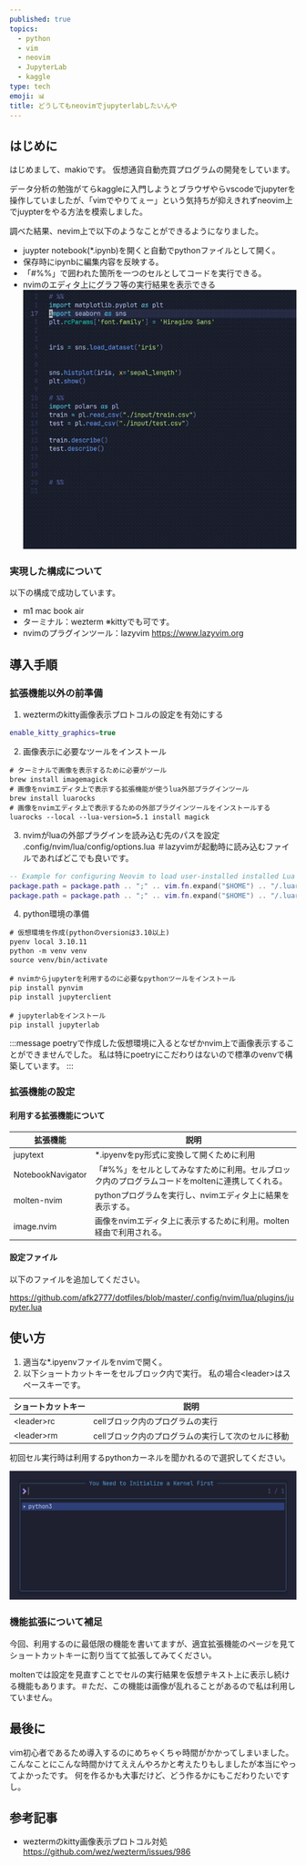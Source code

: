 ```yaml
---
published: true
topics:
  - python
  - vim
  - neovim
  - JupyterLab
  - kaggle
type: tech
emoji: 📊
title: どうしてもneovimでjupyterlabしたいんや
---
```

## はじめに
はじめまして、makioです。
仮想通貨自動売買プログラムの開発をしています。

データ分析の勉強がてらkaggleに入門しようとブラウザやらvscodeでjupyterを操作していましたが、「vimでやりてぇー」という気持ちが抑えきれずneovim上でjuypterをやる方法を模索しました。

調べた結果、nevim上で以下のようなことができるようになりました。
- juypter notebook(\*\.ipynb)を開くと自動でpythonファイルとして開く。
- 保存時にipynbに編集内容を反映する。
- 「\#\%\%」で囲われた箇所を一つのセルとしてコードを実行できる。
- nvimのエディタ上にグラフ等の実行結果を表示できる
![利用時の様子](/images/nvim-jupyter/nvim-jupyter.gif)

### 実現した構成について
以下の構成で成功しています。
- m1 mac book air
- ターミナル：wezterm
	※kittyでも可です。
- nvimのプラグインツール：lazyvim
	https://www.lazyvim.org

## 導入手順
### 拡張機能以外の前準備
 1. weztermのkitty画像表示プロトコルの設定を有効にする
```lua
enable_kitty_graphics=true
```

2. 画像表示に必要なツールをインストール
```shell
# ターミナルで画像を表示するために必要がツール
brew install imagemagick
# 画像をnvimエディタ上で表示する拡張機能が使うlua外部プラグインツール
brew install luarocks
# 画像をnvimエディタ上で表示するための外部プラグインツールをインストールする
luarocks --local --lua-version=5.1 install magick
```

3. nvimがluaの外部プラグインを読み込む先のパスを設定
.config/nvim/lua/config/options.lua
＃lazyvimが起動時に読み込むファイルであればどこでも良いです。
```lua
-- Example for configuring Neovim to load user-installed installed Lua rocks:
package.path = package.path .. ";" .. vim.fn.expand("$HOME") .. "/.luarocks/share/lua/5.1/?/init.lua;"
package.path = package.path .. ";" .. vim.fn.expand("$HOME") .. "/.luarocks/share/lua/5.1/?.lua;"
```

4. python環境の準備
```shell
# 仮想環境を作成(pythonのversionは3.10以上)
pyenv local 3.10.11
python -m venv venv
source venv/bin/activate

# nvimからjupyterを利用するのに必要なpythonツールをインストール
pip install pynvim
pip install jupyterclient

# jupyterlabをインストール
pip install jupyterlab
```

:::message
poetryで作成した仮想環境に入るとなぜかnvim上で画像表示することができませんでした。
私は特にpoetryにこだわりはないので標準のvenvで構築しています。
:::

### 拡張機能の設定
#### 利用する拡張機能について
| 拡張機能 | 説明 |
| ---- | ---- |
| jupytext | \*\.ipyenvをpy形式に変換して開くために利用 |
| NotebookNavigator | 「\#\%\%」をセルとしてみなすために利用。セルブロック内のプログラムコードをmoltenに連携してくれる。 |
| molten-nvim | pythonプログラムを実行し、nvimエディタ上に結果を表示する。 |
| image.nvim | 画像をnvimエディタ上に表示するために利用。molten経由で利用される。 |

#### 設定ファイル
以下のファイルを追加してください。

https://github.com/afk2777/dotfiles/blob/master/.config/nvim/lua/plugins/jupyter.lua

## 使い方
1. 適当な\*\.ipyenvファイルをnvimで開く。
2. 以下ショートカットキーをセルブロック内で実行。
私の場合\<leader\>はスペースキーです。

| ショートカットキー | 説明 |
| ---- | ---- |
| \<leader\>rc | cellブロック内のプログラムの実行 |
| \<leader\>rm | cellブロック内のプログラムの実行して次のセルに移動 |

初回セル実行時は利用するpythonカーネルを聞かれるので選択してください。

![](/images/nvim-jupyter/python-kernel.png)


### 機能拡張について補足
今回、利用するのに最低限の機能を書いてますが、適宜拡張機能のページを見てショートカットキーに割り当てて拡張してみてください。

moltenでは設定を見直すことでセルの実行結果を仮想テキスト上に表示し続ける機能もあります。＃ただ、この機能は画像が乱れることがあるので私は利用していません。

## 最後に
vim初心者であるため導入するのにめちゃくちゃ時間がかかってしまいました。
こんなことにこんな時間かけてええんやろかと考えたりもしましたが本当にやってよかったです。
何を作るかも大事だけど、どう作るかにもこだわりたいですし。

## 参考記事
- weztermのkitty画像表示プロトコル対処
https://github.com/wez/wezterm/issues/986 
